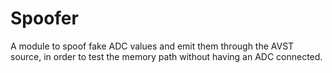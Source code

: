 # Spoofer
A module to spoof fake ADC values and emit them through the AVST source,
in order to test the memory path without having an ADC connected.
